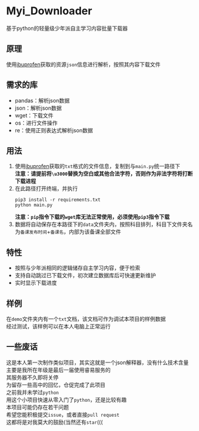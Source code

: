 # Myi_Downloader
基于python的轻量级少年派自主学习内容批量下载器
## 原理
使用[ibuprofen](https://github.com/Richard-Zheng/ibuprofen)获取的资源`json`信息进行解析，按照其内容下载文件
## 需求的库
* pandas：解析json数据
* json：解析json数据
* wget：下载文件
* os：进行文件操作
* re：使用正则表达式解析json数据
## 用法
1. 使用[ibuprofen](https://github.com/Richard-Zheng/ibuprofen)获取的`txt`格式的文件信息，复制到与`main.py`统一路径下  
   **注意：请提前将`\u3000`替换为空白或其他合法字符，否则作为非法字符将打断下载进程**
2. 在此路径打开终端，并执行
   ```
   pip3 install -r requirements.txt
   python main.py
   ```
   **注意：`pip`指令下载的`wget`库无法正常使用，必须使用`pip3`指令下载**
3. 数据将自动保存在本路径下的`data`文件夹内，按照科目排列，科目下文件夹名为`备课发布时间`+`备课名`，内部为该备课全部文件
## 特性
* 按照与少年派相同的逻辑储存自主学习内容，便于检索
* 支持自动跳过已下载文件，初次建立数据库后可快速更新维护
* 实时显示下载进度
## 样例
在`demo`文件夹内有一个`txt`文档，该文档可作为调试本项目的样例数据  
经过测试，该样例可以在本人电脑上正常运行
## 一些废话
这是本人第一次制作类似项目，其实这就是一个json解释器，没有什么技术含量  
主要是我所在年级是最后一届使用睿易服务的  
其服务器不久即将关停  
为留存一些高中的回忆，仓促完成了此项目  
之前我并未学过`python`  
用这个小项目快速从零入门了`python`，还是比较有趣  
本项目可能仍存在若干问题  
希望您能积极提交`issue`，或者直接`pull request`  
这都将是对我莫大的鼓励(当然还有`star`(((
